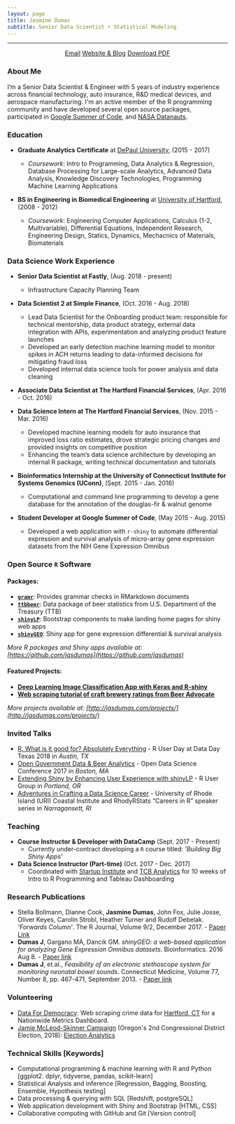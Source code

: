 ```yaml
---
layout: page
title: Jasmine Dumas
subtitle: Senior Data Scientist • Statistical Modeling
---
```


-------------

<div align="center">
<a href="mailto:jasmine.dumas@gmail.com" class="btn btn-success"><span class="glyphicons glyphicons-envelope"></span>Email</a> 
<a href="https://jasdumas.github.io/" class="btn btn-success"><span class="glyphicons glyphicons-pencil"></span>Website & Blog</a>
<a href="http://jasdumas.github.io/jasmine_dumas_resume.pdf" class="btn btn-success"><span class="glyphicons glyphicons-download-alt"></span>Download PDF</a>  
</div>


### About Me
I’m a Senior Data Scientist & Engineer with 5 years of industry experience across financial technology, auto insurance, R&D medical devices, and aerospace manufacturing. I'm an active member of the R programming community and have developed several open source packages, participated in [Google Summer of Code](https://www.google-melange.com/archive/gsoc/2015/orgs/rproject/projects/jasdumas.html), and [NASA Datanauts](https://open.nasa.gov/blog/welcome-datanauts-2017-spring-class/). 

### Education 

* **Graduate Analytics Certificate** at [DePaul University](https://www.cdm.depaul.edu/academics/Pages/Current/Analytics-Certificate.aspx), (2015 - 2017)
   * _Coursework_: Intro to Programming, Data Analytics & Regression, Database Processing for Large-scale Analytics, Advanced Data Analysis, Knowledge Discovery Technologies, Programming Machine Learning Applications
   
* **BS in Engineering in Biomedical Engineering** at [University of Hartford](http://www.hartford.edu/ceta/undergraduate/engineering/BM/), (2008 - 2012)
   * _Coursework_: Engineering Computer Applications, Calculus (1-2, Multivariable), Differential Equations, Independent Research, Engineering Design, Statics, Dynamics, Mechacnics of Materials, Biomaterials 

### Data Science Work Experience

- **Senior Data Scientist at Fastly**, (Aug. 2018 - present)
    - Infrastructure Capacity Planning Team

 - **Data Scientist 2 at Simple Finance**, (Oct. 2016 - Aug. 2018)
    - Lead Data Scientist for the Onboarding product team: responsible for technical mentorship, data product strategy, external data integration with APIs, experimentation and analyzing product feature launches
    - Developed an early detection machine learning model to monitor spikes in ACH returns leading to data-informed decisions for mitigating fraud loss
    - Developed internal data science tools for power analysis and data cleaning

- **Associate Data Scientist at The Hartford Financial Services**, (Apr. 2016 - Oct. 2016)
- **Data Science Intern at The Hartford Financial Services**, (Nov. 2015 - Mar. 2016)
    - Developed machine learning models for auto insurance that improved loss ratio estimates, drove strategic pricing changes and provided insights on competitive position
    - Enhancing the team’s data science architecture by developing an internal R package, writing technical documentation and tutorials


- **Bioinformatics Internship at the University of Connecticut Institute for Systems Genomics (UConn)**, (Sept. 2015 - Jan. 2016)
    - Computational and command line programming to develop a gene database for the annotation of the douglas-fir & walnut genome

- **Student Developer at Google Summer of Code**, (May 2015 - Aug. 2015)
    - Developed a web application with `r-shiny` to automate differential expression and survival analysis of micro-array gene expression datasets from the NIH Gene Expression Omnibus


### Open Source `R` Software


#### Packages:
- [**`gramr`**](https://github.com/ropenscilabs/gramr): Provides grammar checks in RMarkdown documents 
- [**`ttbbeer`**](https://CRAN.R-project.org/package=ttbbeer): Data package of beer statistics from U.S. Department of the Treasury (TTB)
- [**`shinyLP`**](https://CRAN.R-project.org/package=shinyLP): Bootstrap components to make landing home pages for shiny web apps
- [**`shinyGEO`**](http://jasdumas.github.io/shinyGEO/): Shiny app for gene expression differential & survival analysis

*More R packages and Shiny apps available at: [https://github.com/jasdumas](https://github.com/jasdumas)*

#### Featured Projects:  
- [**Deep Learning Image Classification App with Keras and R-shiny**](https://jasminedumas.shinyapps.io/image_clf/)
- [**Web scraping tutorial of craft brewery ratings from Beer Advocate**](http://trendct.org/2016/03/18/tutorial-web-scraping-and-mapping-breweries-with-import-io-and-r/)

*More projects available at: [http://jasdumas.com/projects/](http://jasdumas.com/projects/)*


### Invited Talks

* [R, What is it good for? Absolutely Everything](https://github.com/jasdumas/talks/blob/master/r-data-day-texas/r-user-ddtx-jasmine-dumas.pdf) - R User Day at Data Day Texas 2018 in _Austin, TX_
* [Open Government Data & Beer Analytics](https://jasdumas.github.io/talks/odsc-boston/odsc-open-gov-beer.html) - Open Data Science Conference 2017 in _Boston, MA_
* [Extending Shiny by Enhancing User Experience with shinyLP](https://jasdumas.github.io/talks/PDX-R-user-group/pdx-r-user-group-slides.html) - R User Group in _Portland, OR_
* [Adventures in Crafting a Data Science Career](https://jasdumas.github.io/talks/rhodyrstats-R-user-group/rhodyrstats-r-user-group-slides.html) - University of Rhode Island (URI) Coastal Institute and RhodyRStats “Careers in R” speaker series in _Narragansett, RI_

### Teaching

* **Course Instructor & Developer with DataCamp** (Sept. 2017 - Present)
    - Currently under-contract developing a `R` course titled: _'Building Big Shiny Apps'_
* **Data Science Instructor (Part-time)** (Oct. 2017 - Dec. 2017)
    -  Coordinated with [Startup Institute](https://www.startupinstitute.com/intro-courses/data-science/) and [TCB Analytics](http://tcbanalytics.com/2017/09/26/startup-institute-announces-partnership-with-western-new-england-university-and-tcb-analytics-to-deliver-data-science-bootcamp/) for 10 weeks of Intro to R Programming and Tableau Dashboarding


### Research Publications       

* Stella Bollmann, Dianne Cook, **Jasmine Dumas**, John Fox, Julie Josse, Oliver Keyes, Carolin
Strobl, Heather Turner and Rudolf Debelak. _'Forwards Column'_. The R Journal, Volume 9/2, December 2017. - [Paper Link](https://journal.r-project.org/archive/2017-2/forwards.pdf)
* **Dumas J**, Gargano MA, Dancik GM. _shinyGEO: a web-based application for analyzing Gene Expression Omnibus datasets_. Bioinformatics. 2016 Aug 8. - [Paper link](http://bioinformatics.oxfordjournals.org/content/early/2016/08/20/bioinformatics.btw519)
* **Dumas J**, et.al., _Feasibility of an electronic stethoscope system for monitoring neonatal bowel sounds_. Connecticut Medicine, Volume 77, Number 8, pp. 467-471, September 2013. - [Paper link](http://connmed.csms.org/i/157293-sept-2013/20)   

### Volunteering

- [Data For Democracy](http://datafordemocracy.org/): Web scraping crime data for [Hartford, CT](https://github.com/Data4Democracy/usa-dashboard/pull/30) for a Nationwide Metrics Dashboard. 
- [Jamie McLeod-Skinner Campaign](https://jamiefororegon.com/) (Oregon's 2nd Congressional District Election, 2018): [Election Analytics](https://github.com/jasdumas/jms-election-analytics)

### Technical Skills [Keywords]
- Computational programming & machine learning with R and Python [ggplot2. dplyr, tidyverse, pandas, scikit-learn]
- Statistical Analysis and inference [Regression, Bagging, Boosting, Ensemble, Hypothesis testing]
- Data processing & querying with SQL [Redshift, postgreSQL]
- Web application development with Shiny and Bootstrap [HTML, CSS]
- Collaborative computing with GitHub and Git [Version control]


        
